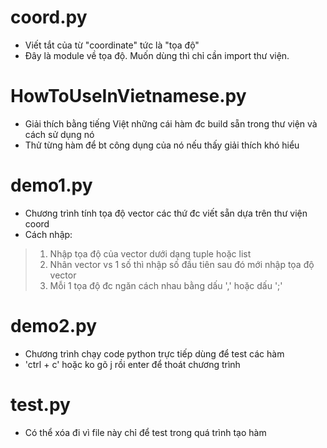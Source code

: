# coord.py
- Viết tắt của từ "coordinate" tức là "tọa độ" <br/>
- Đây là module về tọa độ. Muốn dùng thì chỉ cần import thư viện.
# HowToUseInVietnamese.py
- Giải thích bằng tiếng Việt những cái hàm đc build sẵn trong thư viện và cách sử dụng nó <br/>
- Thử từng hàm để bt công dụng của nó nếu thấy giải thích khó hiểu
# demo1.py
- Chương trình tính tọa độ vector các thứ đc viết sẵn dựa trên thư viện coord <br/>
- Cách nhập:
> 1. Nhập tọa độ của vector dưới dạng tuple hoặc list
> 2. Nhân vector vs 1 số thì nhập số đầu tiên sau đó mới nhập tọa độ vector
> 3. Mỗi 1 tọa độ đc ngăn cách nhau bằng dấu ',' hoặc dấu ';'
# demo2.py
- Chương trình chạy code python trực tiếp dùng để test các hàm <br/>
- 'ctrl + c' hoặc ko gõ j rồi enter để thoát chương trình
# test.py
- Có thể xóa đi vì file này chỉ để test trong quá trình tạo hàm
